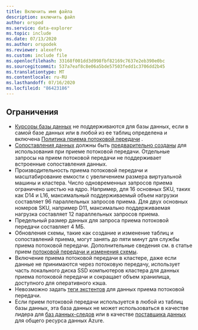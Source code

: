 ```yaml
---
title: Включить имя файла
description: включить файл
author: orspod
ms.service: data-explorer
ms.topic: include
ms.date: 07/13/2020
ms.author: orspodek
ms.reviewer: alexefro
ms.custom: include file
ms.openlocfilehash: 33168f001dd3d998fbf82169c7637e2eb390e0bc
ms.sourcegitcommit: 537a7eaf8c8e06a5bde57503fedd1c3706dd2b45
ms.translationtype: MT
ms.contentlocale: ru-RU
ms.lasthandoff: 07/16/2020
ms.locfileid: "86423186"
---
```

## <a name="limitations"></a>Ограничения

* [Курсоры базы данных](../kusto/management/databasecursor.md) не поддерживаются для базы данных, если в самой базе данных или в любой из ее таблиц определена и включена [Политика приема потоковой передачи](../kusto/management/streamingingestionpolicy.md) .
* [Сопоставления данных](../kusto/management/mappings.md) должны быть [предварительно созданы](../kusto/management/create-ingestion-mapping-command.md) для использования при приеме потоковой передачи. Отдельные запросы на прием потоковой передачи не поддерживает встроенные сопоставления данных.
* Производительность приема потоковой передачи и масштабирование емкости с увеличением размера виртуальной машины и кластера. Число одновременных запросов приема ограничено шестью на ядро. Например, для 16 основных SKU, таких как D14 и L16, максимальный поддерживаемый объем нагрузки составляет 96 параллельных запросов приема. Для двух основных номеров SKU, например D11, максимально поддерживаемая нагрузка составляет 12 параллельных запросов приема.
* Предельный размер данных для запроса приема потоковой передачи составляет 4 МБ.
* Обновления схемы, такие как создание и изменение таблиц и сопоставлений приема, могут занять до пяти минут для службы приема потоковой передачи. Дополнительные сведения см. в статье прием [потоковой передачи и изменения схемы](../kusto/management/data-ingestion/streaming-ingestion-schema-changes.md).
* Включение приема потоковой передачи в кластере, даже если данные не принимаются через потоковую передачу, использует часть локального диска SSD компьютеров кластера для данных приема потоковой передачи и сокращает объем хранилища, доступного для оперативного кэша.
* Невозможно задать [теги экстентов](../kusto/management/extents-overview.md#extent-tagging) для данных приема потоковой передачи.
* Если прием потоковой передачи используется в любой из таблиц базы данных, эта база данных не может использоваться в качестве лидера для [баз данных-следов](../follower.md) или в качестве [поставщика данных](../data-share.md#data-provider---share-data) для общего ресурса данных Azure.
